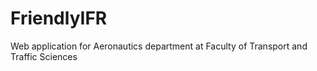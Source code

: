 # FriendlyIFR
Web application for Aeronautics department at Faculty of Transport and Traffic Sciences
